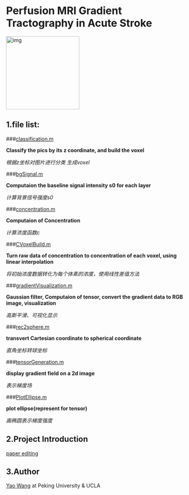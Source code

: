 # Perfusion MRI Gradient Tractography in Acute Stroke

<img src="http://mri-q.com/uploads/3/4/5/7/34572113/7546639_orig.gif?259" alt="img" width="200">

## 1.file list:

###[classification.m](https://github.com/MarcWong/PTI/blob/master/classification.m)

**Classify the pics by its z coordinate, and build the voxel**

*根据z坐标对图片进行分类 生成voxel*

###[bgSignal.m](https://github.com/MarcWong/PTI/blob/master/bgSignal.m)

**Computaion the baseline signal intensity s0 for each layer**

*计算背景信号强度s0*


###[concentration.m](https://github.com/MarcWong/PTI/blob/master/concentration.m)

**Computaion of Concentration**

*计算浓度函数c*

###[CVoxelBuild.m](https://github.com/MarcWong/PTI/blob/master/CVoxelBuild.m)

**Turn raw data of concentration to concentration of each voxel, using linear interpolation**

*将初始浓度数据转化为每个体素的浓度，使用线性差值方法*

###[gradientVisualization.m](https://github.com/MarcWong/PTI/blob/master/gradientVisualization.m)

**Gaussian filter, Computaion of tensor, convert the gradient data to RGB image, visualization**

*高斯平滑、可视化显示*


###[rec2sphere.m](https://github.com/MarcWong/PTI/blob/master/rec2sphere.m)

**transvert Cartesian coordinate to spherical coordinate**

*直角坐标转球坐标*

###[tensorGeneration.m](https://github.com/MarcWong/PTI/blob/master/tensorGeneration.m)

**display gradient field on a 2d image**

*表示梯度场*

###[PlotEllipse.m](https://github.com/MarcWong/PTI/blob/master/PlotEllipse.m)

**plot ellipse(represent for tensor)**

*画椭圆表示梯度强度*


## 2.Project Introduction
[paper editing](https://www.overleaf.com/5853697wdvqfy#/19294796/)
## 3.Author
[Yao Wang](https://www.facebook.com/marcSwong) at Peking University & UCLA


